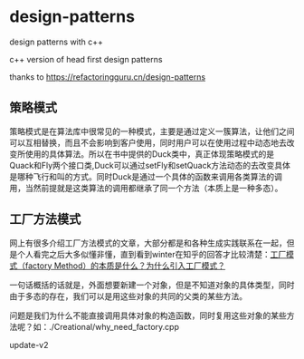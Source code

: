# design-patterns
design patterns with c++

c++ version of head first design patterns

thanks to https://refactoringguru.cn/design-patterns

## 策略模式

策略模式是在算法库中很常见的一种模式，主要是通过定义一簇算法，让他们之间可以互相替换，而且不会影响到客户使用，同时用户可以在使用过程中动态地去改变所使用的具体算法。所以在书中提供的Duck类中，真正体现策略模式的是Quack和Fly两个接口类,Duck可以通过setFly和setQuack方法动态的去改变具体是哪种飞行和叫的方式。同时Duck是通过一个具体的函数来调用各类算法的调用，当然前提就是这类算法的调用都继承了同一个方法（本质上是一种多态）。


## 工厂方法模式

网上有很多介绍工厂方法模式的文章，大部分都是和各种生成实践联系在一起，但是个人看完之后大多似懂非懂，直到看到winter在知乎的回答才比较清楚：[工厂模式（factory  Method）的本质是什么？为什么引入工厂模式？](https://www.zhihu.com/question/42975862/answer/1244807350)

一句话概括的话就是，外面想要新建一个对象，但是不知道对象的具体类型，同时由于多态的存在，我们可以是用这些对象的共同的父类的某些方法。

问题是我们为什么不能直接调用具体对象的构造函数，同时复用这些对象的某些方法呢？如：./Creational/why_need_factory.cpp

update-v2